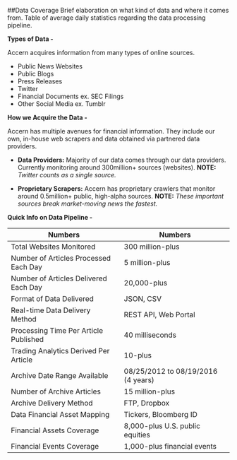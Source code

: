 ##Data Coverage
Brief elaboration on what kind of data and where it comes from.
Table of average daily statistics regarding the data processing pipeline.

**Types of Data -**

Accern acquires information from many types of online sources.

* Public News Websites
* Public Blogs
* Press Releases
* Twitter
* Financial Documents ex. SEC Filings
* Other Social Media ex. Tumblr

**How we Acquire the Data -**

Accern has multiple avenues for financial information.
They include our own, in-house web scrapers and data obtained via partnered data providers.

* **Data Providers:**
Majority of our data comes through our data providers.
Currently monitoring around 300million+ sources (websites). 
**NOTE:** *Twitter counts as a single source.*

* **Proprietary Scrapers:**
Accern has proprietary crawlers that monitor around 0.5million+ public, high-alpha sources.
**NOTE:** *These important sources break market-moving news the fastest.*

**Quick Info on Data Pipeline -**

Numbers | Numbers
-----------|-----------
Total Websites Monitored | 300 million-plus
Number of Articles Processed Each Day | 5 million-plus
Number of Articles Delivered Each Day | 20,000-plus
Format of Data Delivered | JSON, CSV
Real-time Data Delivery Method | REST API, Web Portal
Processing Time Per Article Published | 40 milliseconds
Trading Analytics Derived Per Article | 10-plus
Archive Date Range Available | 08/25/2012 to 08/19/2016 (4 years)
Number of Archive Articles | 15 million-plus
Archive Delivery Method | FTP, Dropbox
Data Financial Asset Mapping | Tickers, Bloomberg ID
Financial Assets Coverage | 8,000-plus U.S. public equities
Financial Events Coverage | 1,000-plus financial events